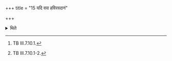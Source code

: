 +++
title = "15 यदि वपा हविरवदानं"

+++

<details><summary>थिते</summary>

15. If the omentum or a portion (of the limbs of the victim) falls out (of the ladle), having taken it (back into the ladle) with a tvā dade yaśase viryāya...[^1] one should offer a libation (of ghee in the Āhavanīya with yaste drapso yasta udarṣaḥ....[^2]  


[^1]: TB III.7.10.1.  

[^2]: TB III.7.10.1-2.
</details>

